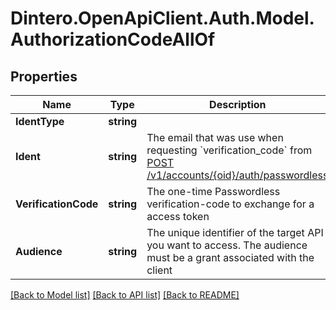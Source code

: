 # Dintero.OpenApiClient.Auth.Model.AuthorizationCodeAllOf

## Properties

Name | Type | Description | Notes
------------ | ------------- | ------------- | -------------
**IdentType** | **string** |  | 
**Ident** | **string** | The email that was use when requesting &#x60;verification_code&#x60; from [POST /v1/accounts/{oid}/auth/passwordless](#operation/aid_auth_account_passwordless_post)  | 
**VerificationCode** | **string** | The one-time Passwordless verification-code to exchange for a access token | 
**Audience** | **string** | The unique identifier of the target API you want to access. The audience must be a grant associated with the client  | 

[[Back to Model list]](../README.md#documentation-for-models) [[Back to API list]](../README.md#documentation-for-api-endpoints) [[Back to README]](../README.md)

